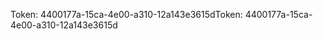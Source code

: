 <span data-ttu-id="bb8b7-101">Token: 4400177a-15ca-4e00-a310-12a143e3615d</span><span class="sxs-lookup"><span data-stu-id="bb8b7-101">Token: 4400177a-15ca-4e00-a310-12a143e3615d</span></span>